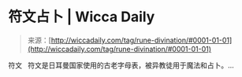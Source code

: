 <!--yml

category: 未分类

date: 2024-06-12 18:25:22

-->

# 符文占卜 | Wicca Daily

> 来源：[http://wiccadaily.com/tag/rune-divination/#0001-01-01](http://wiccadaily.com/tag/rune-divination/#0001-01-01)

符文   符文是日耳曼国家使用的古老字母表，被异教徒用于魔法和占卜。…
